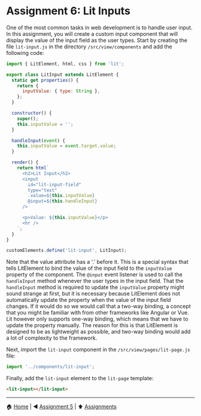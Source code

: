 # Assignment 6: Lit Inputs

One of the most common tasks in web development is to handle user input. In this assignment, you will create a custom input component that will display the value of the input field as the user types.
Start by creating the file `lit-input.js` in the directory `/src/view/components` and add the following code:

```javascript
import { LitElement, html, css } from 'lit';

export class LitInput extends LitElement {
  static get properties() {
    return {
      inputValue: { type: String },
    };
  }

  constructor() {
    super();
    this.inputValue = '';
  }

  handleInput(event) {
    this.inputValue = event.target.value;
  }

  render() {
    return html`
      <h2>Lit Input</h2>
      <input
        id="lit-input-field"
        type="text"
        .value=${this.inputValue}
        @input=${this.handleInput}
      />

      <p>Value: ${this.inputValue}</p>
      <hr />
    `;
  }
}

customElements.define('lit-input', LitInput);
```

Note that the value attribute has a '.' before it. This is a special syntax that tells LitElement to bind the value of the input field to the `inputValue` property of the component. The `@input` event listener is used to call the `handleInput` method whenever the user types in the input field. That the `handleInput` method is required to update the `inputValue` property might sound strange at first, but it is necessary because LitElement does not automatically update the property when the value of the input field changes. If it would do so we would call that a two-way binding, a concept that you might be familiar with from other frameworks like Angular or Vue. Lit however only supports one-way binding, which means that we have to update the property manually. The reason for this is that LitElement is designed to be as lightweight as possible, and two-way binding would add a lot of complexity to the framework.

Next, import the `lit-input` component in the `/src/view/pages/lit-page.js` file:

```javascript
import '../components/lit-input';
```

Finally, add the `lit-input` element to the `lit-page` template:

```html
<lit-input></lit-input>
```

---

:house: [Home](../../README.md) | :arrow_backward: [Assignment 5](./assignment5.md) | :arrow_up: [Assignments](./README.md)
